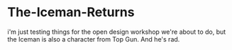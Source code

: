 The-Iceman-Returns
==================

i'm just testing things for the open design workshop we're about to do, but the Iceman is also a character from Top Gun. And he's rad.